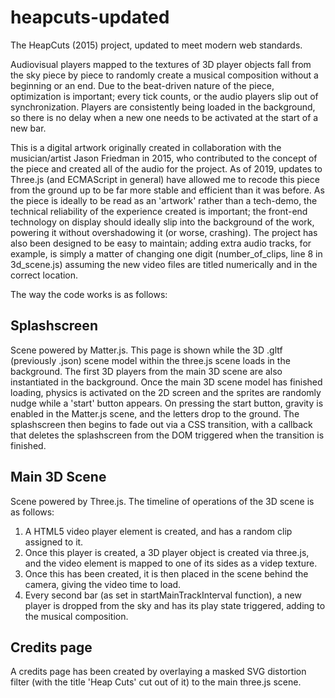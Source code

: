 # heapcuts-updated
The HeapCuts (2015) project, updated to meet modern web standards.

Audiovisual players mapped to the textures of 3D player objects fall from the sky piece by piece to randomly create a musical composition without a beginning or an end. Due to the beat-driven nature of the piece, optimization is important; every tick counts, or the audio players slip out of synchronization. Players are consistently being loaded in the background, so there is no delay when a new one needs to be activated at the start of a new bar.

This is a digital artwork originally created in collaboration with the musician/artist Jason Friedman in 2015, who contributed to the concept of the piece and created all of the audio for the project. As of 2019, updates to Three.js (and ECMAScript in general) have allowed me to recode this piece from the ground up to be far more stable and efficient than it was before. As the piece is ideally to be read as an 'artwork' rather than a tech-demo, the technical reliability of the experience created is important; the front-end technology on display should ideally slip into the background of the work, powering it without overshadowing it (or worse, crashing). The project has also been designed to be easy to maintain; adding extra audio tracks, for example, is simply a matter of changing one digit (number_of_clips, line 8 in 3d_scene.js) assuming the new video files are titled numerically and in the correct location.

The way the code works is as follows:

Splashscreen
------------
Scene powered by Matter.js. This page is shown while the 3D .gltf (previously .json) scene model within the three.js scene loads in the background. The first 3D players from the main 3D scene are also instantiated in the background. Once the main 3D scene model has finished loading, physics is activated on the 2D screen and the sprites are randomly nudge while a 'start' button appears. On pressing the start button, gravity is enabled in the Matter.js scene, and the letters drop to the ground. The splashscreen then begins to fade out via a CSS transition, with a callback that deletes the splashscreen from the DOM triggered when the transition is finished.

Main 3D Scene
------------
Scene powered by Three.js. The timeline of operations of the 3D scene is as follows:
1) A HTML5 video player element is created, and has a random clip assigned to it.
2) Once this player is created, a 3D player object is created via three.js, and the video element is mapped to one of its sides as a videp texture.
3) Once this has been created, it is then placed in the scene behind the camera, giving the video time to load.
4) Every second bar (as set in startMainTrackInterval function), a new player is dropped from the sky and has its play state triggered, adding to the musical composition.

Credits page
-------------
A credits page has been created by overlaying a masked SVG distortion filter (with the title 'Heap Cuts' cut out of it) to the main three.js scene.
